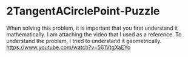 # 2TangentACirclePoint-Puzzle
When solving this problem, it is important that you first understand it mathematically.
I am attaching the video that I used as a reference. To understand the problem, I tried to understand it geometrically.
https://www.youtube.com/watch?v=561VtgXaEYo

